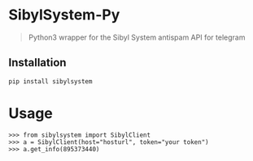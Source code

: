 # SibylSystem-Py

>Python3 wrapper for the Sibyl System antispam API for telegram

## Installation

```
pip install sibylsystem
```

# Usage

```
>>> from sibylsystem import SibylClient
>>> a = SibylClient(host="hosturl", token="your token")
>>> a.get_info(895373440)
```
